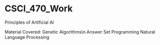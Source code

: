 # CSCI_470_Work

Principles of Artificial AI

Material Covered: 
  Genetic Algorithms\n
  Answer Set Programming 
  Natural Language Processing
